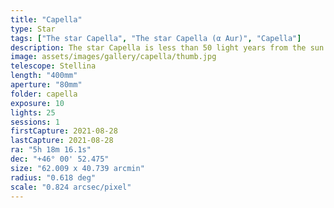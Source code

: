 ```yaml
---
title: "Capella"
type: Star
tags: ["The star Capella", "The star Capella (α Aur)", "Capella"]
description: The star Capella is less than 50 light years from the sun. Although it appears to be a single star, it is actually a quad system comprised of a pair of binary stars.
image: assets/images/gallery/capella/thumb.jpg
telescope: Stellina
length: "400mm"
aperture: "80mm"
folder: capella
exposure: 10
lights: 25
sessions: 1
firstCapture: 2021-08-28 
lastCapture: 2021-08-28
ra: "5h 18m 16.1s"
dec: "+46° 00' 52.475"
size: "62.009 x 40.739 arcmin"
radius: "0.618 deg"
scale: "0.824 arcsec/pixel"
---
```

